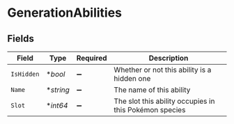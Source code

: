 # GenerationAbilities


## Fields

| Field                                                  | Type                                                   | Required                                               | Description                                            |
| ------------------------------------------------------ | ------------------------------------------------------ | ------------------------------------------------------ | ------------------------------------------------------ |
| `IsHidden`                                             | **bool*                                                | :heavy_minus_sign:                                     | Whether or not this ability is a hidden one            |
| `Name`                                                 | **string*                                              | :heavy_minus_sign:                                     | The name of this ability                               |
| `Slot`                                                 | **int64*                                               | :heavy_minus_sign:                                     | The slot this ability occupies in this Pokémon species |